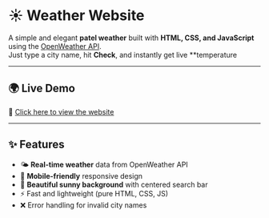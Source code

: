 # ☀️ Weather Website

A simple and elegant **patel weather** built with **HTML, CSS, and JavaScript** using the [OpenWeather API](https://openweathermap.org/).  
Just type a city name, hit **Check**, and instantly get live **temperature

---

## 🌍 Live Demo
🔗 [Click here to view the website](https://illegal7man.github.io/patel-weather/)  

---

## ✨ Features
- 🌤 **Real-time weather** data from OpenWeather API  
- 📱 **Mobile-friendly** responsive design  
- 🎨 **Beautiful sunny background** with centered search bar  
- ⚡ Fast and lightweight (pure HTML, CSS, JS)  
- ❌ Error handling for invalid city names  

